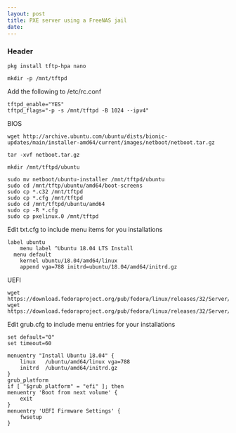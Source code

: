 ```yaml
---
layout: post
title: PXE server using a FreeNAS jail
date:
---
```


### Header

```
pkg install tftp-hpa nano

mkdir -p /mnt/tftpd
```  

Add the following to /etc/rc.conf
```
tftpd_enable="YES"
tftpd_flags="-p -s /mnt/tftpd -B 1024 --ipv4"
```  

BIOS  
```
wget http://archive.ubuntu.com/ubuntu/dists/bionic-updates/main/installer-amd64/current/images/netboot/netboot.tar.gz

tar -xvf netboot.tar.gz

mkdir /mnt/tftpd/ubuntu

sudo mv netboot/ubuntu-installer /mnt/tftpd/ubuntu
sudo cd /mnt/tftp/ubuntu/amd64/boot-screens
sudo cp *.c32 /mnt/tftpd
sudo cp *.cfg /mnt/tftpd 
sudo cd /mnt/tftpd/ubuntu/amd64 
sudo cp -R *.cfg
sudo cp pxelinux.0 /mnt/tftpd
```  
Edit txt.cfg to include menu items for you installations  
```
label ubuntu
	menu label ^Ubuntu 18.04 LTS Install
  menu default
	kernel ubuntu/18.04/amd64/linux
	append vga=788 initrd=ubuntu/18.04/amd64/initrd.gz
```

UEFI  
```
wget https://download.fedoraproject.org/pub/fedora/linux/releases/32/Server/x86_64/os/EFI/BOOT/grub.cfg
wget https://download.fedoraproject.org/pub/fedora/linux/releases/32/Server/x86_64/os/EFI/BOOT/grubx64.efi
```  

Edit grub.cfg to include menu entries for your installations  

```
set default="0"
set timeout=60

menuentry "Install Ubuntu 18.04" {
	linux	/ubuntu/amd64/linux vga=788 
	initrd	/ubuntu/amd64/initrd.gz
}
grub_platform
if [ "$grub_platform" = "efi" ]; then
menuentry 'Boot from next volume' {
	exit
}
menuentry 'UEFI Firmware Settings' {
	fwsetup
}
```
